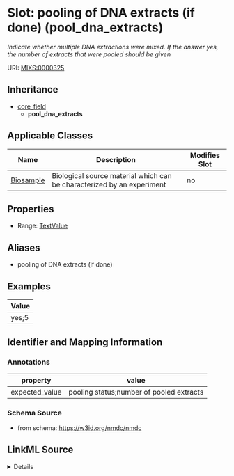 # Slot: pooling of DNA extracts (if done) (pool_dna_extracts)


_Indicate whether multiple DNA extractions were mixed. If the answer yes, the number of extracts that were pooled should be given_



URI: [MIXS:0000325](https://w3id.org/mixs/0000325)




## Inheritance

* [core_field](core_field.md)
    * **pool_dna_extracts**





## Applicable Classes

| Name | Description | Modifies Slot |
| --- | --- | --- |
[Biosample](Biosample.md) | Biological source material which can be characterized by an experiment |  no  |







## Properties

* Range: [TextValue](TextValue.md)



## Aliases


* pooling of DNA extracts (if done)




## Examples

| Value |
| --- |
| yes;5 |

## Identifier and Mapping Information





### Annotations

| property | value |
| --- | --- |
| expected_value | pooling status;number of pooled extracts || occurrence | 1 |



### Schema Source


* from schema: https://w3id.org/nmdc/nmdc




## LinkML Source

<details>
```yaml
name: pool_dna_extracts
annotations:
  expected_value:
    tag: expected_value
    value: pooling status;number of pooled extracts
  occurrence:
    tag: occurrence
    value: '1'
description: Indicate whether multiple DNA extractions were mixed. If the answer yes,
  the number of extracts that were pooled should be given
title: pooling of DNA extracts (if done)
examples:
- value: yes;5
from_schema: https://w3id.org/nmdc/nmdc
aliases:
- pooling of DNA extracts (if done)
rank: 1000
is_a: core field
string_serialization: '{boolean};{integer}'
slot_uri: MIXS:0000325
multivalued: false
alias: pool_dna_extracts
domain_of:
- Biosample
range: TextValue

```
</details>